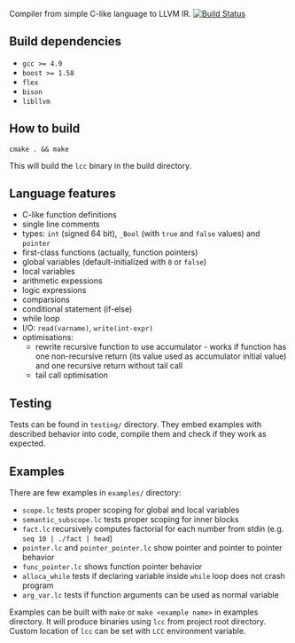 Compiler from simple C-like language to LLVM IR.
[![Build Status](https://travis-ci.org/yulya3102/compiler.svg?branch=master)](https://travis-ci.org/yulya3102/compiler)

## Build dependencies

* `gcc >= 4.9`
* `boost >= 1.58`
* `flex`
* `bison`
* `libllvm`

## How to build

```
cmake . && make
```

This will build the `lcc` binary in the build directory.

## Language features

* C-like function definitions
* single line comments
* types: `int` (signed 64 bit), `_Bool` (with `true` and `false` values) and `pointer`
* first-class functions (actually, function pointers)
* global variables (default-initialized with `0` or `false`)
* local variables
* arithmetic expessions
* logic expressions
* comparsions
* conditional statement (if-else)
* while loop
* I/O: `read(varname)`, `write(int-expr)`
* optimisations:
    * rewrite recursive function to use accumulator - works if function has
      one non-recursive return (its value used as accumulator initial
      value) and one recursive return without tail call
    * tail call optimisation

## Testing

Tests can be found in `testing/` directory. They embed examples with
described behavior into code, compile them and check if they work as
expected.

## Examples

There are few examples in `examples/` directory:

*   `scope.lc` tests proper scoping for global and local variables
*   `semantic_subscope.lc` tests proper scoping for inner blocks
*   `fact.lc` recursively computes factorial for each number from stdin
    (e.g. `seq 10 | ./fact | head`)
*   `pointer.lc` and `pointer_pointer.lc` show pointer and pointer to
    pointer behavior
*   `func_pointer.lc` shows function pointer behavior
*   `alloca_while` tests if declaring variable inside `while` loop does not
    crash program
*   `arg_var.lc` tests if function arguments can be used as normal variable

Examples can be built with `make` or `make <example name>` in examples
directory. It will produce binaries using `lcc` from
project root directory.  Custom location of `lcc` can be set with `LCC`
environment variable.

